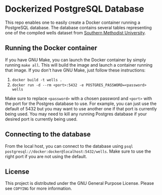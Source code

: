 # Dockerized PostgreSQL Database
This repo enables one to easily create a Docker container running a PostgreSQL database. The database contains several tables representing one of the compiled wells dataset from [Southern Methodist University](http://geothermal.smu.edu/gtda/).

## Running the Docker container
If you have GNU Make, you can launch the Docker container by simply running `make all`. This will build the image and launch a container running that image. If you don't have GNU Make, just follow these instructions:

1. `docker build -t wells .`
1. `docker run -d --rm <port>:5432 -e POSTGRES_PASSWORD=<password> wells`

Make sure to replace `<password>` with a chosen password and `<port>` with the port for the Postgres database to use. For example, you can just use the default of 5432 but you may want to use another one if that port is currently being used. You may need to kill any running Postgres database if your desired port is currently being used.

## Connecting to the database
From the local host, you can connect to the database using `psql postgresql://docker:docker@localhost:5432/wells`. Make sure to use the right port if you are not using the default.

## License
This project is distributed under the GNU General Purpose License. Please see `COPYING` for more information.
